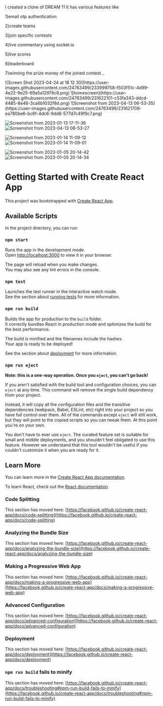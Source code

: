 
I created a clone of DREAM 11 It has various features like

<p>1)email otp authentication</p>
<p>2)create teams</p>
<p>3)join specific contests</p>
<p>4)live commentary using socket.io</p>
<p>5)live scores</p>
<p>6)leaderboard</p>
<p>7)winning the prize money of the joined contest...</p>
![Screen Shot 2023-04-24 at 18 12 30](https://user-images.githubusercontent.com/24763499/233999758-f503f51c-4d99-4e22-9e25-69a5a12978c8.png)
![homescreen](https://user-images.githubusercontent.com/24763499/231622101-c53fa343-ddcd-4485-8e46-3ca6b1032f8d.png)
![Screenshot from 2023-04-13 06-53-35](https://user-images.githubusercontent.com/24763499/231621706-ea780be6-bc6f-4dc6-9dd8-577d7c49f9c7.png)

![Screenshot from 2023-01-13 17-11-36](https://user-images.githubusercontent.com/24763499/212312487-4f49ee29-d0ec-422b-9dc2-8bb918dc6614.png)
![Screenshot from 2023-04-13 06-53-27](https://user-images.githubusercontent.com/24763499/231621529-85eda44e-cdf7-428d-a565-741ce34d9425.png)

![Screenshot from 2023-01-14 11-09-12](https://user-images.githubusercontent.com/24763499/212457726-7fe157ba-01b6-4669-acca-8413c2194cc0.png)
![Screenshot from 2023-01-14 11-09-01](https://user-images.githubusercontent.com/24763499/212457733-cd239d1a-fd45-4189-aac4-bc8d28e73a62.png)

![Screenshot from 2023-01-05 20-14-42](https://user-images.githubusercontent.com/24763499/210806922-a0b21cdc-c444-4e27-ab84-e1e7ebbfc3ca.png)
![Screenshot from 2023-01-05 20-14-34](https://user-images.githubusercontent.com/24763499/210806961-5d84176a-8738-46f4-ae70-f80d771f6401.png)

# Getting Started with Create React App

This project was bootstrapped with [Create React App](https://github.com/facebook/create-react-app).

## Available Scripts

In the project directory, you can run:

### `npm start`

Runs the app in the development mode.\
Open [http://localhost:3000](http://localhost:3000) to view it in your browser.

The page will reload when you make changes.\
You may also see any lint errors in the console.

### `npm test`

Launches the test runner in the interactive watch mode.\
See the section about [running tests](https://facebook.github.io/create-react-app/docs/running-tests) for more information.

### `npm run build`

Builds the app for production to the `build` folder.\
It correctly bundles React in production mode and optimizes the build for the best performance.

The build is minified and the filenames include the hashes.\
Your app is ready to be deployed!

See the section about [deployment](https://facebook.github.io/create-react-app/docs/deployment) for more information.

### `npm run eject`

**Note: this is a one-way operation. Once you `eject`, you can't go back!**

If you aren't satisfied with the build tool and configuration choices, you can `eject` at any time. This command will remove the single build dependency from your project.

Instead, it will copy all the configuration files and the transitive dependencies (webpack, Babel, ESLint, etc) right into your project so you have full control over them. All of the commands except `eject` will still work, but they will point to the copied scripts so you can tweak them. At this point you're on your own.

You don't have to ever use `eject`. The curated feature set is suitable for small and middle deployments, and you shouldn't feel obligated to use this feature. However we understand that this tool wouldn't be useful if you couldn't customize it when you are ready for it.

## Learn More

You can learn more in the [Create React App documentation](https://facebook.github.io/create-react-app/docs/getting-started).

To learn React, check out the [React documentation](https://reactjs.org/).

### Code Splitting

This section has moved here: [https://facebook.github.io/create-react-app/docs/code-splitting](https://facebook.github.io/create-react-app/docs/code-splitting)

### Analyzing the Bundle Size

This section has moved here: [https://facebook.github.io/create-react-app/docs/analyzing-the-bundle-size](https://facebook.github.io/create-react-app/docs/analyzing-the-bundle-size)

### Making a Progressive Web App

This section has moved here: [https://facebook.github.io/create-react-app/docs/making-a-progressive-web-app](https://facebook.github.io/create-react-app/docs/making-a-progressive-web-app)

### Advanced Configuration

This section has moved here: [https://facebook.github.io/create-react-app/docs/advanced-configuration](https://facebook.github.io/create-react-app/docs/advanced-configuration)

### Deployment

This section has moved here: [https://facebook.github.io/create-react-app/docs/deployment](https://facebook.github.io/create-react-app/docs/deployment)

### `npm run build` fails to minify

This section has moved here: [https://facebook.github.io/create-react-app/docs/troubleshooting#npm-run-build-fails-to-minify](https://facebook.github.io/create-react-app/docs/troubleshooting#npm-run-build-fails-to-minify)
